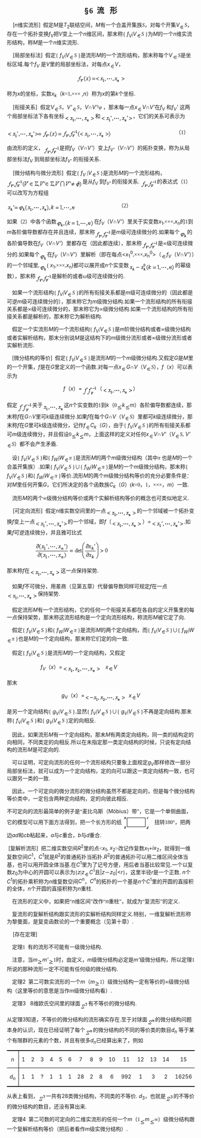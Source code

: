 <div class=Section1>
<p class=MsoNormal align=center style='text-align:center'><b><span lang=EN-US
style='font-size:15.0pt'>§</span></b><b><span lang=EN-US style='font-size:5.0pt;
font-family:宋体_GB2312'> </span></b><b><span lang=EN-US style='font-size:15.0pt;
font-family:宋体_GB2312'>6&nbsp; </span></b><b><span lang=ZH-CN style='font-size:
15.0pt;font-family:宋体_GB2312'>流</span></b><b><span lang=EN-US style='font-size:
15.0pt;font-family:宋体_GB2312'>&nbsp;&nbsp; </span></b><b><span lang=ZH-CN
style='font-size:15.0pt;font-family:宋体_GB2312'>形</span></b></p>
<p class=MsoNormal><span lang=EN-US>&nbsp;&nbsp;&nbsp; [<i>n</i></span><span
lang=ZH-CN style='font-family:宋体_GB2312'>维实流形</span><span lang=EN-US>]</span><span
lang=EN-US style='font-family:宋体_GB2312'>&nbsp; </span><span lang=ZH-CN
style='font-family:宋体_GB2312'>假定</span><i><span lang=EN-US>M</span></i><span
lang=ZH-CN style='font-family:宋体_GB2312'>是</span><i><span lang=EN-US>T</span></i><sub><span
lang=EN-US>2</span></sub><span lang=ZH-CN style='font-family:宋体_GB2312'>联结空间，</span><i><span
lang=EN-US>M</span></i><span lang=ZH-CN style='font-family:宋体_GB2312'>有一个合盖开集族</span><i><span
lang=EN-US style='font-family:Symbol'>S</span></i><span lang=ZH-CN
style='font-family:宋体_GB2312'>，对每个开集</span><i><span lang=EN-US>V</span></i><i><sub><span
lang=EN-US style='font-family:宋体_GB2312'><img width=13 height=13
src="res/17e9d95da129bdd93c34fb6cc6aaaa52_5986_files/image002.gif"
u1:shapes="_x0000_i1025" align=absmiddle></span></sub></i><i><span lang=EN-US
style='font-family:Symbol'>S</span></i><span lang=ZH-CN style='font-family:
宋体_GB2312'>，存在一个拓扑变换</span><i><span lang=EN-US>f<sub>V</sub></span></i><span
lang=ZH-CN style='font-family:宋体_GB2312'>把</span><i><span lang=EN-US>V</span></i><span
lang=ZH-CN style='font-family:宋体_GB2312'>变上一个</span><i><span lang=EN-US>n</span></i><span
lang=ZH-CN style='font-family:宋体_GB2312'>维区间，那末称</span><span lang=EN-US
style='font-family:宋体_GB2312'>{</span><i><span lang=EN-US> f<sub>V</sub></span></i><span
lang=EN-US style='font-family:宋体_GB2312'>|</span><i><span lang=EN-US>V</span></i><i><sub><span
lang=EN-US style='font-family:宋体_GB2312'><img width=13 height=13
src="res/17e9d95da129bdd93c34fb6cc6aaaa52_5986_files/image003.gif"
u1:shapes="_x0000_i1026" align=absmiddle></span></sub></i><i><span lang=EN-US
style='font-family:Symbol'>S</span></i><i><span lang=EN-US style='font-family:
宋体_GB2312'> </span></i><span lang=EN-US style='font-family:宋体_GB2312'>}</span><span
lang=ZH-CN style='font-family:宋体_GB2312'>为</span><i><span lang=EN-US>M</span></i><span
lang=ZH-CN style='font-family:宋体_GB2312'>的一个</span><i><span lang=EN-US>n</span></i><span
lang=ZH-CN style='font-family:宋体_GB2312'>维实流形结构，称</span><i><span lang=EN-US>M</span></i><span
lang=ZH-CN style='font-family:宋体_GB2312'>是一个</span><i><span lang=EN-US>n</span></i><span
lang=ZH-CN style='font-family:宋体_GB2312'>维实流形</span><span lang=EN-US>.</span></p>
<p class=MsoNormal><span lang=EN-US>&nbsp;&nbsp;&nbsp; [</span><span
lang=ZH-CN style='font-family:宋体_GB2312'>局部坐标法</span><span lang=EN-US>]</span><span
lang=EN-US style='font-family:宋体_GB2312'>&nbsp; </span><span lang=ZH-CN
style='font-family:宋体_GB2312'>假定</span><span lang=EN-US style='font-family:
宋体_GB2312'>{</span><i><span lang=EN-US> f<sub>V</sub></span></i><span
lang=EN-US style='font-family:宋体_GB2312'>|</span><i><span lang=EN-US>V</span></i><i><sub><span
lang=EN-US style='font-family:宋体_GB2312'><img width=13 height=13
src="res/17e9d95da129bdd93c34fb6cc6aaaa52_5986_files/image004.gif"
u1:shapes="_x0000_i1027" align=absmiddle></span></sub></i><i><span lang=EN-US
style='font-family:Symbol'>S</span></i><i><span lang=EN-US style='font-family:
宋体_GB2312'> </span></i><span lang=EN-US style='font-family:宋体_GB2312'>}</span><span
lang=ZH-CN style='font-family:宋体_GB2312'>是流形</span><i><span lang=EN-US>M</span></i><span
lang=ZH-CN style='font-family:宋体_GB2312'>的一个流形结构，那末称每个</span><i><span
lang=EN-US>V</span></i><i><sub><span lang=EN-US style='font-family:宋体_GB2312'><img
width=15 height=12
src="res/17e9d95da129bdd93c34fb6cc6aaaa52_5986_files/image005.gif"
u1:shapes="_x0000_i1028" align=absmiddle></span></sub></i><i><span lang=EN-US
style='font-family:Symbol'>S</span></i><span lang=ZH-CN style='font-family:
宋体_GB2312'>是坐标区域</span><span lang=EN-US>.</span><span lang=ZH-CN
style='font-family:宋体_GB2312'>每个</span><i><span lang=EN-US>f<sub>V</sub> </span></i><span
lang=ZH-CN style='font-family:宋体_GB2312'>是</span><i><span lang=EN-US>V</span></i><span
lang=ZH-CN style='font-family:宋体_GB2312'>里的局部坐标法，对每点</span><i><span lang=EN-US>x</span></i><i><sub><span
lang=EN-US style='font-family:宋体_GB2312'><img width=13 height=13
src="res/17e9d95da129bdd93c34fb6cc6aaaa52_5986_files/image006.gif"
u1:shapes="_x0000_i1029" align=absmiddle></span></sub><span lang=EN-US>V</span></i><span
lang=ZH-CN style='font-family:宋体_GB2312'>，</span></p>
<p class=MsoNormal align=center style='text-align:center'><i><sub><span
lang=EN-US><img width=131 height=24
src="res/17e9d95da129bdd93c34fb6cc6aaaa52_5986_files/image008.gif"
u1:shapes="_x0000_i1030"></span></sub></i></p>
<p class=MsoNormal><span lang=ZH-CN style='font-family:宋体_GB2312'>称为</span><i><span
lang=EN-US>x</span></i><span lang=ZH-CN style='font-family:宋体_GB2312'>的坐标，实数</span><i><span
lang=EN-US>x<sub>k</sub></span></i><span lang=ZH-CN style='font-family:宋体_GB2312'>（</span><i><span
lang=EN-US>k</span></i><span lang=EN-US style='font-family:宋体_GB2312'>=1,</span><span
lang=EN-US style='font-family:Symbol'>×××</span><span lang=EN-US
style='font-family:宋体_GB2312'> </span><span lang=EN-US>,<i>n</i></span><span
lang=ZH-CN style='font-family:宋体_GB2312'>）称为</span><i><span lang=EN-US>x</span></i><span
lang=ZH-CN style='font-family:宋体_GB2312'>的第</span><i><span lang=EN-US>k</span></i><span
lang=ZH-CN style='font-family:宋体_GB2312'>个坐标</span><span lang=EN-US>.</span></p>
<p class=MsoNormal><span lang=EN-US>&nbsp;&nbsp;&nbsp; [</span><span
lang=ZH-CN style='font-family:宋体_GB2312'>衔接关系</span><span lang=EN-US>] </span><span
lang=EN-US style='font-family:宋体_GB2312'>&nbsp;</span><span lang=ZH-CN
style='font-family:宋体_GB2312'>假定</span><i><span lang=EN-US>V</span></i><i><sub><span
lang=EN-US style='font-family:宋体_GB2312'><img width=13 height=13
src="res/17e9d95da129bdd93c34fb6cc6aaaa52_5986_files/image009.gif"
u1:shapes="_x0000_i1031" align=absmiddle></span></sub></i><i><span lang=EN-US
style='font-family:Symbol'>S</span></i><span lang=ZH-CN style='font-family:
宋体_GB2312'>，</span><i><span lang=EN-US>V'</span></i><i><sub><span lang=EN-US
style='font-family:宋体_GB2312'><img width=13 height=13
src="res/17e9d95da129bdd93c34fb6cc6aaaa52_5986_files/image010.gif"
u1:shapes="_x0000_i1032" align=absmiddle></span></sub></i><i><span lang=EN-US
style='font-family:Symbol'>S</span></i><span lang=ZH-CN style='font-family:
宋体_GB2312'>，</span><i><span lang=EN-US>V</span></i><span lang=ZH-CN
style='font-family:宋体_GB2312'>∩</span><i><span lang=EN-US>V'</span></i><span
lang=EN-US style='font-family:Symbol'>&sup1;</span><i><span lang=ZH-CN
style='font-family:宋体_GB2312'>φ</span></i><span lang=ZH-CN> </span><span
lang=ZH-CN style='font-family:宋体_GB2312'>，那末每一点</span><i><span lang=EN-US>x</span></i><i><sub><span
lang=EN-US style='font-family:宋体_GB2312'><img width=13 height=13
src="res/17e9d95da129bdd93c34fb6cc6aaaa52_5986_files/image011.gif"
u1:shapes="_x0000_i1033" align=absmiddle></span></sub><span lang=EN-US>V</span></i><span
lang=ZH-CN style='font-family:宋体_GB2312'>∩</span><i><span lang=EN-US>V'</span></i><span
lang=ZH-CN style='font-family:宋体_GB2312'>在</span><i><span lang=EN-US>f<sub>V</sub>
</span></i><span lang=ZH-CN style='font-family:宋体_GB2312'>和</span><i><span
lang=EN-US>f<sub>V</sub>' </span></i><span lang=ZH-CN style='font-family:宋体_GB2312'>这两个局部坐标法下各有坐标</span><i><sub><span
lang=EN-US><img width=83 height=24
src="res/17e9d95da129bdd93c34fb6cc6aaaa52_5986_files/image013.gif"
u1:shapes="_x0000_i1034" align=absmiddle></span></sub></i><span lang=ZH-CN
style='font-family:宋体_GB2312'>和</span><i><sub><span lang=EN-US><img width=87
height=24 src="res/17e9d95da129bdd93c34fb6cc6aaaa52_5986_files/image015.gif"
u1:shapes="_x0000_i1035" align=absmiddle></span></sub></i><span lang=ZH-CN
style='font-family:宋体_GB2312'>，它们的关系可表示为</span></p>
<pre><i><sub><span lang=EN-US><img width=281 height=25
src="res/17e9d95da129bdd93c34fb6cc6aaaa52_5986_files/image017.gif"
u1:shapes="_x0000_i1036" align=absmiddle></span></sub><span lang=EN-US>&nbsp;&nbsp;&nbsp;&nbsp;&nbsp;&nbsp;&nbsp;&nbsp;&nbsp;&nbsp;&nbsp;&nbsp;&nbsp;&nbsp;&nbsp;&nbsp;&nbsp;&nbsp;&nbsp; </span></i><span
lang=EN-US style='font-family:宋体_GB2312'>&nbsp;</span><span lang=ZH-CN
style='font-family:宋体_GB2312'>（</span><span lang=EN-US style='font-family:宋体_GB2312'>1</span><span
lang=ZH-CN style='font-family:宋体_GB2312'>）</span></pre>
<p class=MsoNormal><span lang=ZH-CN style='font-family:宋体_GB2312'>由流形的定义，</span><sub><span
lang=EN-US style='font-family:宋体_GB2312'><img width=43 height=25
src="res/17e9d95da129bdd93c34fb6cc6aaaa52_5986_files/image019.gif"
u1:shapes="_x0000_i1053" align=absmiddle></span></sub><span lang=ZH-CN
style='font-family:宋体_GB2312'>是把</span><i><span lang=EN-US>f<sub>V</sub></span></i><span
lang=ZH-CN style='font-family:宋体_GB2312'>（</span><i><span lang=EN-US>V</span></i><span
lang=ZH-CN style='font-family:宋体_GB2312'>∩</span><i><span lang=EN-US>V'</span></i><span
lang=ZH-CN style='font-family:宋体_GB2312'>）变上</span><i><span lang=EN-US>f<sub>V'</sub></span></i><span
lang=ZH-CN style='font-family:宋体_GB2312'>（</span><i><span lang=EN-US>V</span></i><span
lang=ZH-CN style='font-family:宋体_GB2312'>∩</span><i><span lang=EN-US>V'</span></i><span
lang=ZH-CN style='font-family:宋体_GB2312'>）的拓扑变换，称为从局部坐标法</span><i><span
lang=EN-US>f<sub>V</sub> </span></i><span lang=ZH-CN style='font-family:宋体_GB2312'>到局部坐标法</span><i><span
lang=EN-US>f<sub>V'</sub> </span></i><span lang=ZH-CN style='font-family:宋体_GB2312'>的衔接关系</span><span
lang=EN-US>.</span></p>
<p class=MsoNormal><span lang=EN-US>&nbsp;&nbsp;&nbsp; [</span><span
lang=ZH-CN style='font-family:宋体_GB2312'>微分结构与微分流形</span><span lang=EN-US>] </span><span
lang=EN-US style='font-family:宋体_GB2312'>&nbsp;</span><span lang=ZH-CN
style='font-family:宋体_GB2312'>假定</span><span lang=EN-US style='font-family:
宋体_GB2312'>{</span><i><span lang=EN-US> f<sub>V</sub> </span></i><span
lang=EN-US style='font-family:宋体_GB2312'>|</span><i><span lang=EN-US>V</span></i><i><sub><span
lang=EN-US style='font-family:宋体_GB2312'><img width=13 height=13
src="res/17e9d95da129bdd93c34fb6cc6aaaa52_5986_files/image020.gif"
u1:shapes="_x0000_i1054" align=absmiddle></span></sub></i><i><span lang=EN-US
style='font-family:Symbol'>S</span></i><i><span lang=EN-US style='font-family:
宋体_GB2312'> </span></i><span lang=EN-US style='font-family:宋体_GB2312'>}</span><span
lang=ZH-CN style='font-family:宋体_GB2312'>是流形</span><i><span lang=EN-US>M</span></i><span
lang=ZH-CN style='font-family:宋体_GB2312'>的一个流形结构，</span><sub><span lang=EN-US
style='font-family:宋体_GB2312'><img width=203 height=25
src="res/17e9d95da129bdd93c34fb6cc6aaaa52_5986_files/image022.gif"
u1:shapes="_x0000_i1055" align=absmiddle></span></sub><span lang=ZH-CN
style='font-family:宋体_GB2312'>是从</span><i><span lang=EN-US>f<sub>V</sub></span></i><i><span
lang=EN-US style='font-family:宋体_GB2312'> </span></i><span lang=ZH-CN
style='font-family:宋体_GB2312'>到</span><i><span lang=EN-US>f<sub>V' </sub></span></i><span
lang=ZH-CN style='font-family:宋体_GB2312'>的衔接关系</span><span lang=EN-US>.</span><span
lang=EN-US style='font-family:宋体_GB2312'> <sub><img width=43 height=25
src="res/17e9d95da129bdd93c34fb6cc6aaaa52_5986_files/image023.gif"
u1:shapes="_x0000_i1056" align=absmiddle></sub></span><span lang=ZH-CN
style='font-family:宋体_GB2312'>的表达式（</span><span lang=EN-US style='font-family:
宋体_GB2312'>1</span><span lang=ZH-CN style='font-family:宋体_GB2312'>）可以改写为方程组</span></p>
<p class=MsoNormal><i><sub><span lang=EN-US><img width=185 height=24
src="res/17e9d95da129bdd93c34fb6cc6aaaa52_5986_files/image025.gif"
u1:shapes="_x0000_i1057" align=absmiddle></span></sub><span lang=EN-US>&nbsp;&nbsp;&nbsp;&nbsp;&nbsp;&nbsp;&nbsp;&nbsp;&nbsp;&nbsp;&nbsp;&nbsp;&nbsp;&nbsp;&nbsp;&nbsp;&nbsp;&nbsp;&nbsp;&nbsp;&nbsp;&nbsp;&nbsp;&nbsp;&nbsp;&nbsp;&nbsp;&nbsp;
</span></i><span lang=ZH-CN style='font-family:宋体_GB2312'>（</span><span
lang=EN-US style='font-family:宋体_GB2312'>2</span><span lang=ZH-CN
style='font-family:宋体_GB2312'>）</span></p>
<p class=MsoNormal><span lang=ZH-CN style='font-family:宋体_GB2312'>如果（</span><span
lang=EN-US style='font-family:宋体_GB2312'>2</span><span lang=ZH-CN
style='font-family:宋体_GB2312'>）中各个函数</span><i><sub><span lang=EN-US><img
width=101 height=24
src="res/17e9d95da129bdd93c34fb6cc6aaaa52_5986_files/image027.gif"
u1:shapes="_x0000_i1058" align=absmiddle></span></sub></i><span lang=ZH-CN
style='font-family:宋体_GB2312'>在</span><i><span lang=EN-US>f<sub>V</sub></span></i><span
lang=ZH-CN style='font-family:宋体_GB2312'>（</span><i><span lang=EN-US>V</span></i><span
lang=ZH-CN style='font-family:宋体_GB2312'>∩</span><i><span lang=EN-US>V'</span></i><span
lang=ZH-CN style='font-family:宋体_GB2312'>）里关于实变数</span><i><span lang=EN-US>x</span></i><sub><span
lang=EN-US>1</span></sub><span lang=EN-US style='font-family:宋体_GB2312'>,</span><span
lang=EN-US style='font-family:Symbol'>×××</span><span lang=EN-US
style='font-family:宋体_GB2312'>,</span><i><span lang=EN-US>x</span></i><sub><span
lang=EN-US>n</span></sub><span lang=ZH-CN style='font-family:宋体_GB2312'>的</span><span
lang=EN-US style='font-family:宋体_GB2312'>1</span><span lang=ZH-CN
style='font-family:宋体_GB2312'>到</span><i><span lang=EN-US>m</span></i><span
lang=ZH-CN style='font-family:宋体_GB2312'>各阶偏导数都存在并且连续，那末称</span><sub><span
lang=EN-US style='font-family:宋体_GB2312'><img width=43 height=25
src="res/17e9d95da129bdd93c34fb6cc6aaaa52_5986_files/image028.gif"
u1:shapes="_x0000_i1059" align=absmiddle></span></sub><span lang=ZH-CN
style='font-family:宋体_GB2312'>是</span><i><span lang=EN-US>m</span></i><span
lang=ZH-CN style='font-family:宋体_GB2312'>级可连续微分的</span><span lang=EN-US>.</span><span
lang=ZH-CN style='font-family:宋体_GB2312'>如果每个</span><sub><span lang=EN-US
style='font-family:宋体_GB2312'><img width=20 height=24
src="res/17e9d95da129bdd93c34fb6cc6aaaa52_5986_files/image030.gif"
u1:shapes="_x0000_i1060" align=absmiddle></span></sub><span lang=ZH-CN
style='font-family:宋体_GB2312'>的各阶偏导数在</span><i><span lang=EN-US>f<sub>V</sub></span></i><span
lang=ZH-CN style='font-family:宋体_GB2312'>（</span><i><span lang=EN-US>V</span></i><span
lang=ZH-CN style='font-family:宋体_GB2312'>∩</span><i><span lang=EN-US>V'</span></i><span
lang=ZH-CN style='font-family:宋体_GB2312'>）里都存在（因此都连续），那末称</span><sub><span
lang=EN-US style='font-family:宋体_GB2312'><img width=43 height=25
src="res/17e9d95da129bdd93c34fb6cc6aaaa52_5986_files/image031.gif"
u1:shapes="_x0000_i1061" align=absmiddle></span></sub><span lang=ZH-CN
style='font-family:宋体_GB2312'>是∞级可连续微分的</span><span lang=EN-US>.</span><span
lang=ZH-CN style='font-family:宋体_GB2312'>如果每个</span><sub><span lang=EN-US
style='font-family:宋体_GB2312'><img width=20 height=24
src="res/17e9d95da129bdd93c34fb6cc6aaaa52_5986_files/image032.gif"
u1:shapes="_x0000_i1062" align=absmiddle></span></sub><span lang=ZH-CN
style='font-family:宋体_GB2312'>在</span><i><span lang=EN-US>f<sub>V</sub></span></i><span
lang=ZH-CN style='font-family:宋体_GB2312'>（</span><i><span lang=EN-US>V</span></i><span
lang=ZH-CN style='font-family:宋体_GB2312'>∩</span><i><span lang=EN-US>V'</span></i><span
lang=ZH-CN style='font-family:宋体_GB2312'>）里解析（即在每点</span><span lang=EN-US>&lt;<i>x</i><sub>1</sub><sup>0</sup></span><span
lang=EN-US style='font-family:宋体_GB2312'>,</span><span lang=EN-US
style='font-family:Symbol'>×××</span><span lang=EN-US style='font-family:宋体_GB2312'>,</span><i><span
lang=EN-US>x</span></i><sub><span lang=EN-US>n</span></sub><sup><span
lang=EN-US>0</span></sup><span lang=EN-US>&gt;</span><span lang=ZH-CN
style='font-family:宋体_GB2312'>（</span><i><sub><span lang=EN-US
style='font-family:宋体_GB2312'><img width=14 height=13
src="res/17e9d95da129bdd93c34fb6cc6aaaa52_5986_files/image033.gif"
u1:shapes="_x0000_i1063" align=absmiddle></span></sub><span lang=EN-US>f<sub>V</sub></span></i><span
lang=ZH-CN style='font-family:宋体_GB2312'>（</span><i><span lang=EN-US>V</span></i><span
lang=ZH-CN style='font-family:宋体_GB2312'>∩</span><i><span lang=EN-US>V'</span></i><span
lang=ZH-CN style='font-family:宋体_GB2312'>））的一个邻域里</span><span lang=EN-US
style='font-family:宋体_GB2312'>,<sub><img width=20 height=24
src="res/17e9d95da129bdd93c34fb6cc6aaaa52_5986_files/image034.gif"
u1:shapes="_x0000_i1064" align=absmiddle></sub>(</span><i><span lang=EN-US> x</span></i><sub><span
lang=EN-US>1</span></sub><span lang=EN-US style='font-family:宋体_GB2312'>,</span><span
lang=EN-US style='font-family:Symbol'>×××</span><span lang=EN-US
style='font-family:宋体_GB2312'>,</span><i><span lang=EN-US>x</span></i><sub><span
lang=EN-US>n</span></sub><span lang=EN-US>)</span><span lang=ZH-CN
style='font-family:宋体_GB2312'>都可以展开成</span><i><span lang=EN-US>n</span></i><span
lang=ZH-CN style='font-family:宋体_GB2312'>个实变数</span><i><sub><span lang=EN-US><img
width=124 height=25
src="res/17e9d95da129bdd93c34fb6cc6aaaa52_5986_files/image036.gif"
u1:shapes="_x0000_i1065" align=absmiddle></span></sub></i><span lang=ZH-CN
style='font-family:宋体_GB2312'>的幂级数），那末称</span><sub><span lang=EN-US
style='font-family:宋体_GB2312'><img width=43 height=25
src="res/17e9d95da129bdd93c34fb6cc6aaaa52_5986_files/image037.gif"
u1:shapes="_x0000_i1066" align=absmiddle></span></sub><span lang=ZH-CN
style='font-family:宋体_GB2312'>是解析的或者<i>ω</i>级可连续微分的</span><span lang=EN-US>.</span></p>
<p class=MsoNormal><span lang=EN-US style='font-family:宋体_GB2312'>&nbsp;&nbsp;&nbsp;
</span><span lang=ZH-CN style='font-family:宋体_GB2312'>如果一个流形结构</span><span
lang=EN-US style='font-family:宋体_GB2312'>{</span><i><span lang=EN-US> f<sub>V</sub></span></i><span
lang=EN-US style='font-family:宋体_GB2312'>|</span><i><span lang=EN-US>V</span></i><i><sub><span
lang=EN-US style='font-family:宋体_GB2312'><img width=13 height=13
src="res/17e9d95da129bdd93c34fb6cc6aaaa52_5986_files/image038.gif"
u1:shapes="_x0000_i1067" align=absmiddle></span></sub></i><i><span lang=EN-US
style='font-family:Symbol'>S</span></i><i><span lang=EN-US style='font-family:
宋体_GB2312'> </span></i><span lang=EN-US style='font-family:宋体_GB2312'>}</span><span
lang=ZH-CN style='font-family:宋体_GB2312'>的所有衔接关系都是</span><i><span lang=EN-US>m</span></i><span
lang=ZH-CN style='font-family:宋体_GB2312'>级可连续微分的（因此都是可逆</span><i><span
lang=EN-US>m</span></i><span lang=ZH-CN style='font-family:宋体_GB2312'>级可连续微分的），那末称它为</span><i><span
lang=EN-US>m</span></i><span lang=ZH-CN style='font-family:宋体_GB2312'>级微分结构</span><span
lang=EN-US>.</span><span lang=ZH-CN style='font-family:宋体_GB2312'>如果一个流形结构的所有衔接关系都是∞级可连续微分的，那末称它为∞级微分结构</span><span
lang=EN-US style='font-family:宋体_GB2312'>.</span><span lang=ZH-CN
style='font-family:宋体_GB2312'>如果一个流形结构的所有衔接关系都是解析的，那末称它为解析结构</span><span
lang=EN-US>.</span></p>
<p class=MsoNormal><span lang=EN-US style='font-family:宋体_GB2312'>&nbsp;&nbsp;&nbsp;
</span><span lang=ZH-CN style='font-family:宋体_GB2312'>假定一个实流形</span><i><span
lang=EN-US>M</span></i><span lang=ZH-CN style='font-family:宋体_GB2312'>的一个流形结构</span><span
lang=EN-US style='font-family:宋体_GB2312'>{</span><i><span lang=EN-US> f<sub>V</sub></span></i><span
lang=EN-US style='font-family:宋体_GB2312'>|</span><i><span lang=EN-US>V</span></i><i><sub><span
lang=EN-US style='font-family:宋体_GB2312'><img width=13 height=13
src="res/17e9d95da129bdd93c34fb6cc6aaaa52_5986_files/image039.gif"
u1:shapes="_x0000_i1068" align=absmiddle></span></sub></i><i><span lang=EN-US
style='font-family:Symbol'>S</span></i><i><span lang=EN-US style='font-family:
宋体_GB2312'> </span></i><span lang=EN-US style='font-family:宋体_GB2312'>}</span><span
lang=ZH-CN style='font-family:宋体_GB2312'>是</span><i><span lang=EN-US>m</span></i><span
lang=ZH-CN style='font-family:宋体_GB2312'>阶微分结构或者∞级微分结构或者实解析结构，那末分别说</span><i><span
lang=EN-US>M</span></i><span lang=ZH-CN style='font-family:宋体_GB2312'>是这结构下的</span><i><span
lang=EN-US>m</span></i><span lang=ZH-CN style='font-family:宋体_GB2312'>级微分流形或者∞级微分流形或者实解析流形</span><span
lang=EN-US>.</span></p>
<p class=MsoNormal><span lang=EN-US style='font-family:宋体_GB2312'>&nbsp;&nbsp;&nbsp;
</span><span lang=EN-US>[</span><span lang=ZH-CN style='font-family:宋体_GB2312'>微分结构的等价</span><span
lang=EN-US>]</span><span lang=EN-US style='font-family:宋体_GB2312'>&nbsp; </span><span
lang=ZH-CN style='font-family:宋体_GB2312'>假定</span><span lang=EN-US
style='font-family:宋体_GB2312'>{</span><i><span lang=EN-US> f<sub>V</sub></span></i><span
lang=EN-US style='font-family:宋体_GB2312'>|</span><i><span lang=EN-US>V</span></i><i><sub><span
lang=EN-US style='font-family:宋体_GB2312'><img width=13 height=13
src="res/17e9d95da129bdd93c34fb6cc6aaaa52_5986_files/image040.gif"
u1:shapes="_x0000_i1069" align=absmiddle></span></sub></i><i><span lang=EN-US
style='font-family:Symbol'>S</span></i><i><span lang=EN-US style='font-family:
宋体_GB2312'> </span></i><span lang=EN-US style='font-family:宋体_GB2312'>}</span><span
lang=ZH-CN style='font-family:宋体_GB2312'>是流形</span><i><span lang=EN-US>M</span></i><span
lang=ZH-CN style='font-family:宋体_GB2312'>的一个</span><i><span lang=EN-US>m</span></i><span
lang=ZH-CN style='font-family:宋体_GB2312'>级微分结构</span><span lang=EN-US>.</span><span
lang=ZH-CN style='font-family:宋体_GB2312'>又假定</span><i><span lang=EN-US>G</span></i><span
lang=ZH-CN style='font-family:宋体_GB2312'>是</span><i><span lang=EN-US>M</span></i><span
lang=ZH-CN style='font-family:宋体_GB2312'>里的一个开集，</span><i><span lang=EN-US>f</span></i><span
lang=ZH-CN style='font-family:宋体_GB2312'>是在</span><i><span lang=EN-US>G</span></i><span
lang=ZH-CN style='font-family:宋体_GB2312'>里定义的一个函数</span><span lang=EN-US>.</span><span
lang=ZH-CN style='font-family:宋体_GB2312'>对每一点</span><i><span lang=EN-US>x</span></i><i><sub><span
lang=EN-US style='font-family:宋体_GB2312'><img width=13 height=13
src="res/17e9d95da129bdd93c34fb6cc6aaaa52_5986_files/image041.gif"
u1:shapes="_x0000_i1070" align=absmiddle></span></sub><span lang=EN-US>G</span></i><span
lang=ZH-CN style='font-family:宋体_GB2312'>∩</span><i><span lang=EN-US>V</span></i><span
lang=ZH-CN style='font-family:宋体_GB2312'>（</span><i><span lang=EN-US>V</span></i><i><sub><span
lang=EN-US style='font-family:宋体_GB2312'><img width=13 height=13
src="res/17e9d95da129bdd93c34fb6cc6aaaa52_5986_files/image042.gif"
u1:shapes="_x0000_i1071" align=absmiddle></span></sub></i><i><span lang=EN-US
style='font-family:Symbol'>S</span></i><span lang=ZH-CN style='font-family:
宋体_GB2312'>），</span><i><span lang=EN-US>f</span></i><span lang=ZH-CN
style='font-family:宋体_GB2312'>（</span><i><span lang=EN-US>x</span></i><span
lang=ZH-CN style='font-family:宋体_GB2312'>）可以表示为</span></p>
<p class=MsoNormal align=center style='text-align:center'><i><span lang=EN-US>f</span></i><span
lang=ZH-CN style='font-family:宋体_GB2312'>（</span><i><span lang=EN-US>x</span></i><span
lang=ZH-CN style='font-family:宋体_GB2312'>）</span><span lang=EN-US>=</span><sub><span
lang=EN-US style='font-family:宋体_GB2312'><img width=40 height=27
src="res/17e9d95da129bdd93c34fb6cc6aaaa52_5986_files/image044.gif"
u1:shapes="_x0000_i1072" align=absmiddle></span></sub><span lang=ZH-CN
style='font-family:宋体_GB2312'>（</span><i><sub><span lang=EN-US><img width=83
height=24 src="res/17e9d95da129bdd93c34fb6cc6aaaa52_5986_files/image045.gif"
u1:shapes="_x0000_i1073" align=absmiddle></span></sub></i><span lang=ZH-CN
style='font-family:宋体_GB2312'>）</span></p>
<p class=MsoNormal><span lang=ZH-CN style='font-family:宋体_GB2312'>假定</span><sub><span
lang=EN-US style='font-family:宋体_GB2312'><img width=40 height=27
src="res/17e9d95da129bdd93c34fb6cc6aaaa52_5986_files/image047.gif"
u1:shapes="_x0000_i1074" align=absmiddle></span></sub><span lang=ZH-CN
style='font-family:宋体_GB2312'>关于</span><i><sub><span lang=EN-US><img width=57
height=24 src="res/17e9d95da129bdd93c34fb6cc6aaaa52_5986_files/image049.gif"
u1:shapes="_x0000_i1075" align=absmiddle></span></sub></i><span lang=ZH-CN
style='font-family:宋体_GB2312'>这</span><i><span lang=EN-US>n</span></i><span
lang=ZH-CN style='font-family:宋体_GB2312'>个实变数的</span><span lang=EN-US
style='font-family:宋体_GB2312'>1</span><span lang=ZH-CN style='font-family:宋体_GB2312'>到</span><i><span
lang=EN-US>k</span></i><span lang=ZH-CN style='font-family:宋体_GB2312'>（</span><span
lang=EN-US style='font-family:宋体_GB2312'>0<sub><img width=14 height=16
src="res/17e9d95da129bdd93c34fb6cc6aaaa52_5986_files/image051.gif"
u1:shapes="_x0000_i1076" align=absmiddle></sub></span><i><span lang=EN-US>k</span></i><sub><span
lang=EN-US style='font-family:宋体_GB2312'><img width=13 height=16
src="res/17e9d95da129bdd93c34fb6cc6aaaa52_5986_files/image052.gif"
u1:shapes="_x0000_i1077" align=absmiddle></span></sub><i><span lang=EN-US>m</span></i><span
lang=ZH-CN style='font-family:宋体_GB2312'>）各阶偏导数都连续，那末称</span><i><span
lang=EN-US>f</span></i><span lang=ZH-CN style='font-family:宋体_GB2312'>在</span><i><span
lang=EN-US>G</span></i><span lang=ZH-CN style='font-family:宋体_GB2312'>∩</span><i><span
lang=EN-US>V</span></i><span lang=ZH-CN style='font-family:宋体_GB2312'>里可</span><i><span
lang=EN-US>k</span></i><span lang=ZH-CN style='font-family:宋体_GB2312'>级连续微分</span><span
lang=EN-US>.</span><span lang=ZH-CN style='font-family:宋体_GB2312'>如果</span><i><span
lang=EN-US>f</span></i><span lang=ZH-CN style='font-family:宋体_GB2312'>在每个</span><i><span
lang=EN-US>G</span></i><span lang=ZH-CN style='font-family:宋体_GB2312'>∩</span><i><span
lang=EN-US>V</span></i><span lang=ZH-CN style='font-family:宋体_GB2312'>（</span><i><span
lang=EN-US>V</span></i><i><sub><span lang=EN-US style='font-family:宋体_GB2312'><img
width=13 height=13
src="res/17e9d95da129bdd93c34fb6cc6aaaa52_5986_files/image053.gif"
u1:shapes="_x0000_i1078" align=absmiddle></span></sub></i><i><span lang=EN-US
style='font-family:Symbol'>S</span></i><span lang=ZH-CN style='font-family:
宋体_GB2312'>）里都可</span><i><span lang=EN-US>k</span></i><span lang=ZH-CN
style='font-family:宋体_GB2312'>级连续微分，那末称</span><i><span lang=EN-US>f</span></i><span
lang=ZH-CN style='font-family:宋体_GB2312'>在</span><i><span lang=EN-US>G</span></i><span
lang=ZH-CN style='font-family:宋体_GB2312'>里可</span><i><span lang=EN-US>k</span></i><span
lang=ZH-CN style='font-family:宋体_GB2312'>级连续微分，记作</span><i><span lang=EN-US>f</span></i><i><sub><span
lang=EN-US style='font-family:宋体_GB2312'><img width=13 height=13
src="res/17e9d95da129bdd93c34fb6cc6aaaa52_5986_files/image054.gif"
u1:shapes="_x0000_i1079" align=absmiddle></span></sub><span lang=EN-US>C<sub>k</sub></span></i><span
lang=ZH-CN style='font-family:宋体_GB2312'>（</span><i><span lang=EN-US>G</span></i><span
lang=ZH-CN style='font-family:宋体_GB2312'>），由于</span><span lang=EN-US
style='font-family:宋体_GB2312'>{</span><i><span lang=EN-US> f<sub>V</sub></span></i><span
lang=EN-US style='font-family:宋体_GB2312'>|</span><i><span lang=EN-US>V</span></i><i><sub><span
lang=EN-US style='font-family:宋体_GB2312'><img width=13 height=13
src="res/17e9d95da129bdd93c34fb6cc6aaaa52_5986_files/image055.gif"
u1:shapes="_x0000_i1080" align=absmiddle></span></sub></i><i><span lang=EN-US
style='font-family:Symbol'>S</span></i><i><span lang=EN-US style='font-family:
宋体_GB2312'> </span></i><span lang=EN-US style='font-family:宋体_GB2312'>}</span><span
lang=ZH-CN style='font-family:宋体_GB2312'>的所有衔接关系都可</span><i><span lang=EN-US>m</span></i><span
lang=ZH-CN style='font-family:宋体_GB2312'>级连续微分，并且假设</span><span lang=EN-US
style='font-family:宋体_GB2312'>0<sub><img width=13 height=16
src="res/17e9d95da129bdd93c34fb6cc6aaaa52_5986_files/image056.gif"
u1:shapes="_x0000_i1081" align=absmiddle></sub></span><i><span lang=EN-US>k</span></i><sub><span
lang=EN-US style='font-family:宋体_GB2312'><img width=13 height=17
src="res/17e9d95da129bdd93c34fb6cc6aaaa52_5986_files/image057.gif"
u1:shapes="_x0000_i1082" align=absmiddle></span></sub><i><span lang=EN-US>m</span></i><span
lang=ZH-CN style='font-family:宋体_GB2312'>，上面这样的定义对任何</span><i><span lang=EN-US>x</span></i><i><sub><span
lang=EN-US style='font-family:宋体_GB2312'><img width=13 height=13
src="res/17e9d95da129bdd93c34fb6cc6aaaa52_5986_files/image058.gif"
u1:shapes="_x0000_i1083" align=absmiddle></span></sub><span lang=EN-US>V</span></i><span
lang=ZH-CN style='font-family:宋体_GB2312'>∩</span><i><span lang=EN-US>V'</span></i><span
lang=ZH-CN style='font-family:宋体_GB2312'>（</span><i><span lang=EN-US>V</span></i><i><sub><span
lang=EN-US style='font-family:宋体_GB2312'><img width=13 height=13
src="res/17e9d95da129bdd93c34fb6cc6aaaa52_5986_files/image059.gif"
u1:shapes="_x0000_i1084" align=absmiddle></span></sub></i><i><span lang=EN-US
style='font-family:Symbol'>S</span></i><i><span lang=EN-US style='font-family:
宋体_GB2312'>,</span><span lang=EN-US> V'</span></i><i><sub><span lang=EN-US
style='font-family:宋体_GB2312'><img width=13 height=13
src="res/17e9d95da129bdd93c34fb6cc6aaaa52_5986_files/image060.gif"
u1:shapes="_x0000_i1085" align=absmiddle></span></sub></i><i><span lang=EN-US
style='font-family:Symbol'>S</span></i><span lang=ZH-CN style='font-family:
宋体_GB2312'>）都不会产生矛盾</span><span lang=EN-US>.</span></p>
<p class=MsoNormal><span lang=EN-US style='font-family:宋体_GB2312'>&nbsp;&nbsp;&nbsp;
</span><span lang=ZH-CN style='font-family:宋体_GB2312'>设</span><span lang=EN-US
style='font-family:宋体_GB2312'>{</span><i><span lang=EN-US> f<sub>V</sub></span></i><span
lang=EN-US style='font-family:宋体_GB2312'>|</span><i><span lang=EN-US>V</span></i><i><sub><span
lang=EN-US style='font-family:宋体_GB2312'><img width=14 height=13
src="res/17e9d95da129bdd93c34fb6cc6aaaa52_5986_files/image061.gif"
u1:shapes="_x0000_i1086" align=absmiddle></span></sub></i><i><span lang=EN-US
style='font-family:Symbol'>S</span></i><i><span lang=EN-US style='font-family:
宋体_GB2312'> </span></i><span lang=EN-US style='font-family:宋体_GB2312'>}</span><span
lang=ZH-CN style='font-family:宋体_GB2312'>和</span><span lang=EN-US
style='font-family:宋体_GB2312'>{</span><i><span lang=EN-US> f<sub>W</sub></span></i><span
lang=EN-US style='font-family:宋体_GB2312'>|</span><i><span lang=EN-US>W</span></i><i><sub><span
lang=EN-US style='font-family:宋体_GB2312'><img width=13 height=13
src="res/17e9d95da129bdd93c34fb6cc6aaaa52_5986_files/image062.gif"
u1:shapes="_x0000_i1087" align=absmiddle></span></sub></i><i><span lang=ZH-CN
style='font-family:宋体_GB2312'>π </span></i><span lang=EN-US style='font-family:
宋体_GB2312'>}</span><span lang=ZH-CN style='font-family:宋体_GB2312'>是流形</span><i><span
lang=EN-US>M</span></i><span lang=ZH-CN style='font-family:宋体_GB2312'>的两个</span><i><span
lang=EN-US>m</span></i><span lang=ZH-CN style='font-family:宋体_GB2312'>级微分结构（其中<i>π</i>
也是</span><i><span lang=EN-US>M</span></i><span lang=ZH-CN style='font-family:
宋体_GB2312'>的一个合盖开集族）</span><span lang=EN-US>.</span><span lang=ZH-CN
style='font-family:宋体_GB2312'>如果</span><span lang=EN-US style='font-family:
宋体_GB2312'>{</span><i><span lang=EN-US> f<sub>V</sub></span></i><span
lang=EN-US style='font-family:宋体_GB2312'>|</span><i><span lang=EN-US>V</span></i><i><sub><span
lang=EN-US style='font-family:宋体_GB2312'><img width=13 height=13
src="res/17e9d95da129bdd93c34fb6cc6aaaa52_5986_files/image063.gif"
u1:shapes="_x0000_i1088" align=absmiddle></span></sub></i><i><span lang=EN-US
style='font-family:Symbol'>S</span></i><i><span lang=EN-US style='font-family:
宋体_GB2312'> </span></i><span lang=EN-US style='font-family:宋体_GB2312'>}</span><span
lang=ZH-CN style='font-family:宋体_GB2312'>∪</span><span lang=EN-US
style='font-family:宋体_GB2312'>{</span><i><span lang=EN-US> f<sub>W</sub></span></i><span
lang=EN-US style='font-family:宋体_GB2312'>|</span><i><span lang=EN-US>W</span></i><i><sub><span
lang=EN-US style='font-family:宋体_GB2312'><img width=14 height=13
src="res/17e9d95da129bdd93c34fb6cc6aaaa52_5986_files/image064.gif"
u1:shapes="_x0000_i1089" align=absmiddle></span></sub></i><i><span lang=ZH-CN
style='font-family:宋体_GB2312'>π </span></i><span lang=EN-US style='font-family:
宋体_GB2312'>}</span><span lang=ZH-CN style='font-family:宋体_GB2312'>是</span><i><span
lang=EN-US>M</span></i><span lang=ZH-CN style='font-family:宋体_GB2312'>的一个</span><i><span
lang=EN-US>m</span></i><span lang=ZH-CN style='font-family:宋体_GB2312'>级微分结构，那末称</span><span
lang=EN-US style='font-family:宋体_GB2312'>{</span><i><span lang=EN-US> f<sub>V</sub></span></i><span
lang=EN-US style='font-family:宋体_GB2312'>|</span><i><span lang=EN-US>V</span></i><i><sub><span
lang=EN-US style='font-family:宋体_GB2312'><img width=13 height=14
src="res/17e9d95da129bdd93c34fb6cc6aaaa52_5986_files/image065.gif"
u1:shapes="_x0000_i1090" align=absmiddle></span></sub></i><i><span lang=EN-US
style='font-family:Symbol'>S</span></i><i><span lang=EN-US style='font-family:
宋体_GB2312'> </span></i><span lang=EN-US style='font-family:宋体_GB2312'>}</span><span
lang=ZH-CN style='font-family:宋体_GB2312'>和</span><span lang=EN-US
style='font-family:宋体_GB2312'>{</span><i><span lang=EN-US> f<sub>W</sub></span></i><span
lang=EN-US style='font-family:宋体_GB2312'>|</span><i><span lang=EN-US>W</span></i><i><sub><span
lang=EN-US style='font-family:宋体_GB2312'><img width=14 height=12
src="res/17e9d95da129bdd93c34fb6cc6aaaa52_5986_files/image066.gif"
u1:shapes="_x0000_i1091" align=absmiddle></span></sub></i><i><span lang=ZH-CN
style='font-family:宋体_GB2312'>π </span></i><span lang=EN-US style='font-family:
宋体_GB2312'>}</span><span lang=ZH-CN style='font-family:宋体_GB2312'>等价</span><span
lang=EN-US>.</span><span lang=ZH-CN style='font-family:宋体_GB2312'>流形</span><i><span
lang=EN-US>M</span></i><span lang=ZH-CN style='font-family:宋体_GB2312'>的两个</span><i><span
lang=EN-US>m</span></i><span lang=ZH-CN style='font-family:宋体_GB2312'>级</span><span
lang=ZH-CN style='font-family:宋体_GB2312'>微分结构等价的充分必要条件是：对</span><i><span
lang=EN-US>M</span></i><span lang=ZH-CN style='font-family:宋体_GB2312'>里任何开集</span><i><span
lang=EN-US>G</span></i><span lang=ZH-CN style='font-family:宋体_GB2312'>，它们所决定的各个函数族</span><i><span
lang=EN-US>C<sub>k</sub></span></i><span lang=ZH-CN style='font-family:宋体_GB2312'>（</span><i><span
lang=EN-US>G</span></i><span lang=ZH-CN style='font-family:宋体_GB2312'>）</span><span
lang=EN-US style='font-family:宋体_GB2312'>(</span><i><span lang=EN-US>k</span></i><span
lang=EN-US style='font-family:宋体_GB2312'>=0</span><span lang=ZH-CN
style='font-family:宋体_GB2312'>，</span><span lang=EN-US style='font-family:宋体_GB2312'>1</span><span
lang=ZH-CN style='font-family:宋体_GB2312'>，</span><span lang=EN-US
style='font-family:Symbol'>×××</span><span lang=ZH-CN style='font-family:宋体_GB2312'>，</span><i><span
lang=EN-US>m</span></i><span lang=ZH-CN style='font-family:宋体_GB2312'>）一致</span><span
lang=EN-US>.</span></p>
<p class=MsoNormal><span lang=EN-US style='font-family:宋体_GB2312'>&nbsp;&nbsp;&nbsp;
</span><span lang=ZH-CN style='font-family:宋体_GB2312'>流形</span><i><span
lang=EN-US>M</span></i><span lang=ZH-CN style='font-family:宋体_GB2312'>的两个∞级微分结构等价或两个实解析结构等价的概念也可类似地定义</span><span
lang=EN-US>.</span></p>
<p class=MsoNormal><span lang=EN-US>&nbsp;&nbsp;&nbsp; [</span><span
lang=ZH-CN style='font-family:宋体_GB2312'>可定向流形</span><span lang=EN-US>] </span><span
lang=EN-US style='font-family:宋体_GB2312'>&nbsp;</span><span lang=ZH-CN
style='font-family:宋体_GB2312'>假定</span><i><span lang=EN-US>n</span></i><span
lang=ZH-CN style='font-family:宋体_GB2312'>维实数空间里的一点</span><i><sub><span
lang=EN-US><img width=83 height=24
src="res/17e9d95da129bdd93c34fb6cc6aaaa52_5986_files/image067.gif"
u1:shapes="_x0000_i1092" align=absmiddle></span></sub></i><span lang=ZH-CN
style='font-family:宋体_GB2312'>的一个邻域被一个拓扑变换</span><i><span lang=EN-US>f</span></i><span
lang=ZH-CN style='font-family:宋体_GB2312'>变上一点</span><i><sub><span lang=EN-US><img
width=88 height=24
src="res/17e9d95da129bdd93c34fb6cc6aaaa52_5986_files/image069.gif"
u1:shapes="_x0000_i1093" align=absmiddle></span></sub></i><span lang=ZH-CN
style='font-family:宋体_GB2312'>的一个邻域，即</span><i><span lang=EN-US>f</span></i><span
lang=ZH-CN style='font-family:宋体_GB2312'>（</span><i><sub><span lang=EN-US><img
width=83 height=24
src="res/17e9d95da129bdd93c34fb6cc6aaaa52_5986_files/image070.gif"
u1:shapes="_x0000_i1094" align=absmiddle></span></sub></i><span lang=ZH-CN
style='font-family:宋体_GB2312'>）</span><span lang=EN-US>=<i><sub><img width=88
height=24 src="res/17e9d95da129bdd93c34fb6cc6aaaa52_5986_files/image072.gif"
u1:shapes="_x0000_i1095" align=absmiddle></sub></i>.</span><span lang=ZH-CN
style='font-family:宋体_GB2312'>如果</span><i><span lang=EN-US>f</span></i><span
lang=ZH-CN style='font-family:宋体_GB2312'>可逆连续微分，并且雅可比式</span></p>
<p class=MsoNormal><span lang=EN-US style='font-family:宋体_GB2312'>&nbsp;&nbsp;&nbsp;&nbsp;&nbsp;&nbsp;&nbsp;&nbsp;&nbsp;&nbsp;&nbsp;&nbsp;&nbsp;&nbsp;&nbsp;&nbsp;&nbsp;&nbsp;&nbsp;&nbsp;
<sub><img width=200 height=51
src="res/17e9d95da129bdd93c34fb6cc6aaaa52_5986_files/image074.gif"
u1:shapes="_x0000_i1096"></sub></span></p>
<p class=MsoNormal><span lang=ZH-CN style='font-family:宋体_GB2312'>那末称</span><i><span
lang=EN-US>f</span></i><span lang=ZH-CN style='font-family:宋体_GB2312'>在</span><i><sub><span
lang=EN-US><img width=83 height=24
src="res/17e9d95da129bdd93c34fb6cc6aaaa52_5986_files/image075.gif"
u1:shapes="_x0000_i1097" align=absmiddle></span></sub></i><span lang=ZH-CN
style='font-family:宋体_GB2312'>这一点保持架势</span><span lang=EN-US>.</span></p>
<p class=MsoNormal><span lang=EN-US style='font-family:宋体_GB2312'>&nbsp;&nbsp;&nbsp;
</span><span lang=ZH-CN style='font-family:宋体_GB2312'>如果</span><i><span
lang=EN-US>f</span></i><span lang=ZH-CN style='font-family:宋体_GB2312'>不可微分，用差商（见第五章）代替偏导数同样可规定</span><i><span
lang=EN-US>f</span></i><span lang=ZH-CN style='font-family:宋体_GB2312'>在一点</span><i><sub><span
lang=EN-US><img width=83 height=24
src="res/17e9d95da129bdd93c34fb6cc6aaaa52_5986_files/image076.gif"
u1:shapes="_x0000_i1098" align=absmiddle></span></sub></i><span lang=ZH-CN
style='font-family:宋体_GB2312'>保持架势</span><span lang=EN-US>.</span></p>
<p class=MsoNormal><span lang=EN-US style='font-family:宋体_GB2312'>&nbsp;&nbsp;&nbsp;
</span><span lang=ZH-CN style='font-family:宋体_GB2312'>假定流形</span><i><span
lang=EN-US>M</span></i><span lang=ZH-CN style='font-family:宋体_GB2312'>有一个流形结构，它的任何一个衔接关系都在各自的定义开集里的每一点保持架势，那末称这流形结构是一个定向流形结构，称流形</span><i><span
lang=EN-US>M</span></i><span lang=ZH-CN style='font-family:宋体_GB2312'>被它定了向</span><span
lang=EN-US>.</span></p>
<p class=MsoNormal><span lang=EN-US style='font-family:宋体_GB2312'>&nbsp;&nbsp;&nbsp;
</span><span lang=ZH-CN style='font-family:宋体_GB2312'>假定</span><span
lang=EN-US style='font-family:宋体_GB2312'>{</span><i><span lang=EN-US> f<sub>V</sub></span></i><span
lang=EN-US style='font-family:宋体_GB2312'>|</span><i><span lang=EN-US>V</span></i><i><sub><span
lang=EN-US style='font-family:宋体_GB2312'><img width=13 height=13
src="res/17e9d95da129bdd93c34fb6cc6aaaa52_5986_files/image077.gif"
u1:shapes="_x0000_i1099" align=absmiddle></span></sub></i><i><span lang=EN-US
style='font-family:Symbol'>S</span></i><i><span lang=EN-US style='font-family:
宋体_GB2312'> </span></i><span lang=EN-US style='font-family:宋体_GB2312'>}</span><span
lang=ZH-CN style='font-family:宋体_GB2312'>和</span><span lang=EN-US
style='font-family:宋体_GB2312'>{</span><i><span lang=EN-US> f<sub>W</sub></span></i><span
lang=EN-US style='font-family:宋体_GB2312'>|</span><i><span lang=EN-US>W</span></i><i><sub><span
lang=EN-US style='font-family:宋体_GB2312'><img width=13 height=13
src="res/17e9d95da129bdd93c34fb6cc6aaaa52_5986_files/image078.gif"
u1:shapes="_x0000_i1100" align=absmiddle></span></sub></i><i><span lang=ZH-CN
style='font-family:宋体_GB2312'>π </span></i><span lang=EN-US style='font-family:
宋体_GB2312'>}</span><span lang=ZH-CN style='font-family:宋体_GB2312'>是流形</span><i><span
lang=EN-US>M</span></i><span lang=ZH-CN style='font-family:宋体_GB2312'>的两个定向结构，而</span><span
lang=EN-US style='font-family:宋体_GB2312'>{</span><i><span lang=EN-US> f<sub>V</sub></span></i><span
lang=EN-US style='font-family:宋体_GB2312'>|</span><i><span lang=EN-US>V</span></i><i><sub><span
lang=EN-US style='font-family:宋体_GB2312'><img width=13 height=13
src="res/17e9d95da129bdd93c34fb6cc6aaaa52_5986_files/image079.gif"
u1:shapes="_x0000_i1101" align=absmiddle></span></sub></i><i><span lang=EN-US
style='font-family:Symbol'>S</span></i><i><span lang=EN-US style='font-family:
宋体_GB2312'> </span></i><span lang=EN-US style='font-family:宋体_GB2312'>}</span><span
lang=ZH-CN style='font-family:宋体_GB2312'>∪</span><span lang=EN-US
style='font-family:宋体_GB2312'>{</span><i><span lang=EN-US> f<sub>W</sub></span></i><span
lang=EN-US style='font-family:宋体_GB2312'>|</span><i><span lang=EN-US>W</span></i><i><sub><span
lang=EN-US style='font-family:宋体_GB2312'><img width=13 height=13
src="res/17e9d95da129bdd93c34fb6cc6aaaa52_5986_files/image080.gif"
u1:shapes="_x0000_i1102" align=absmiddle></span></sub></i><i><span lang=ZH-CN
style='font-family:宋体_GB2312'>π </span></i><span lang=EN-US style='font-family:
宋体_GB2312'>}</span><span lang=ZH-CN style='font-family:宋体_GB2312'>也是</span><i><span
lang=EN-US>M</span></i><span lang=ZH-CN style='font-family:宋体_GB2312'>的一个定向结构，那末称它们定的向一致</span><span
lang=EN-US>.</span></p>
<p class=MsoNormal><span lang=EN-US style='font-family:宋体_GB2312'>&nbsp;&nbsp;&nbsp;
</span><span lang=ZH-CN style='font-family:宋体_GB2312'>假定</span><span
lang=EN-US style='font-family:宋体_GB2312'>{</span><i><span lang=EN-US> f<sub>V</sub></span></i><span
lang=EN-US style='font-family:宋体_GB2312'>|</span><i><span lang=EN-US>V</span></i><i><sub><span
lang=EN-US style='font-family:宋体_GB2312'><img width=13 height=13
src="res/17e9d95da129bdd93c34fb6cc6aaaa52_5986_files/image081.gif"
u1:shapes="_x0000_i1103" align=absmiddle></span></sub></i><i><span lang=EN-US
style='font-family:Symbol'>S</span></i><i><span lang=EN-US style='font-family:
宋体_GB2312'> </span></i><span lang=EN-US style='font-family:宋体_GB2312'>}</span><span
lang=ZH-CN style='font-family:宋体_GB2312'>是流形</span><i><span lang=EN-US>M</span></i><span
lang=ZH-CN style='font-family:宋体_GB2312'>的一个定向结构，又假定</span></p>
<p class=MsoNormal><i><span lang=EN-US>&nbsp;&nbsp;&nbsp;&nbsp;&nbsp;&nbsp;&nbsp;&nbsp;&nbsp;&nbsp;&nbsp;&nbsp;&nbsp;&nbsp;&nbsp;&nbsp;&nbsp;&nbsp;&nbsp;&nbsp;&nbsp;&nbsp;
f<sub>V</sub></span></i><span lang=ZH-CN style='font-family:宋体_GB2312'>（</span><i><span
lang=EN-US>x</span></i><span lang=ZH-CN style='font-family:宋体_GB2312'>）</span><span
lang=EN-US>=<i><sub><img width=104 height=24
src="res/17e9d95da129bdd93c34fb6cc6aaaa52_5986_files/image083.gif"
u1:shapes="_x0000_i1104" align=absmiddle></sub>&nbsp;&nbsp; x</i></span><i><sub><span
lang=EN-US style='font-family:宋体_GB2312'><img width=14 height=13
src="res/17e9d95da129bdd93c34fb6cc6aaaa52_5986_files/image084.gif"
u1:shapes="_x0000_i1105" align=absmiddle></span></sub><span lang=EN-US>V</span></i></p>
<p class=MsoNormal><span lang=ZH-CN style='font-family:宋体_GB2312'>那末</span></p>
<p class=MsoNormal align=center style='text-align:center'><i><span lang=EN-US>g<sub>V</sub></span></i><span
lang=ZH-CN style='font-family:宋体_GB2312'>（</span><i><span lang=EN-US>x</span></i><span
lang=ZH-CN style='font-family:宋体_GB2312'>）</span><span lang=EN-US>=<i><sub><img
width=111 height=24
src="res/17e9d95da129bdd93c34fb6cc6aaaa52_5986_files/image086.gif"
u1:shapes="_x0000_i1106" align=absmiddle></sub>&nbsp; x</i></span><i><sub><span
lang=EN-US style='font-family:宋体_GB2312'><img width=13 height=13
src="res/17e9d95da129bdd93c34fb6cc6aaaa52_5986_files/image087.gif"
u1:shapes="_x0000_i1107" align=absmiddle></span></sub><span lang=EN-US>V</span></i></p>
<p class=MsoNormal><span lang=ZH-CN style='font-family:宋体_GB2312'>是另一个定向结构</span><span
lang=EN-US style='font-family:宋体_GB2312'>{</span><i><span lang=EN-US> g<sub>V</sub></span></i><span
lang=EN-US style='font-family:宋体_GB2312'>|</span><i><span lang=EN-US>V</span></i><i><sub><span
lang=EN-US style='font-family:宋体_GB2312'><img width=14 height=13
src="res/17e9d95da129bdd93c34fb6cc6aaaa52_5986_files/image088.gif"
u1:shapes="_x0000_i1108" align=absmiddle></span></sub></i><i><span lang=EN-US
style='font-family:Symbol'>S</span></i><i><span lang=EN-US style='font-family:
宋体_GB2312'> </span></i><span lang=EN-US style='font-family:宋体_GB2312'>}</span><span
lang=EN-US>.</span><span lang=ZH-CN style='font-family:宋体_GB2312'>显然</span><span
lang=EN-US style='font-family:宋体_GB2312'>{</span><i><span lang=EN-US> f<sub>V</sub></span></i><span
lang=EN-US style='font-family:宋体_GB2312'>|</span><i><span lang=EN-US>V</span></i><i><sub><span
lang=EN-US style='font-family:宋体_GB2312'><img width=13 height=13
src="res/17e9d95da129bdd93c34fb6cc6aaaa52_5986_files/image089.gif"
u1:shapes="_x0000_i1109" align=absmiddle></span></sub></i><i><span lang=EN-US
style='font-family:Symbol'>S</span></i><i><span lang=EN-US style='font-family:
宋体_GB2312'> </span></i><span lang=EN-US style='font-family:宋体_GB2312'>}</span><span
lang=ZH-CN style='font-family:宋体_GB2312'>∪</span><span lang=EN-US
style='font-family:宋体_GB2312'>{</span><i><span lang=EN-US> g<sub>V</sub></span></i><span
lang=EN-US style='font-family:宋体_GB2312'>|</span><i><span lang=EN-US>V</span></i><i><sub><span
lang=EN-US style='font-family:宋体_GB2312'><img width=13 height=14
src="res/17e9d95da129bdd93c34fb6cc6aaaa52_5986_files/image090.gif"
u1:shapes="_x0000_i1110" align=absmiddle></span></sub></i><i><span lang=EN-US
style='font-family:Symbol'>S</span></i><i><span lang=EN-US style='font-family:
宋体_GB2312'> </span></i><span lang=EN-US style='font-family:宋体_GB2312'>}</span><span
lang=ZH-CN style='font-family:宋体_GB2312'>不再是定向结构</span><span lang=EN-US>.</span><span
lang=ZH-CN style='font-family:宋体_GB2312'>那末称</span><span lang=EN-US
style='font-family:宋体_GB2312'>{</span><i><span lang=EN-US> f<sub>V</sub></span></i><span
lang=EN-US style='font-family:宋体_GB2312'>|</span><i><span lang=EN-US>V</span></i><i><sub><span
lang=EN-US style='font-family:宋体_GB2312'><img width=13 height=13
src="res/17e9d95da129bdd93c34fb6cc6aaaa52_5986_files/image091.gif"
u1:shapes="_x0000_i1111" align=absmiddle></span></sub></i><i><span lang=EN-US
style='font-family:Symbol'>S</span></i><i><span lang=EN-US style='font-family:
宋体_GB2312'> </span></i><span lang=EN-US style='font-family:宋体_GB2312'>}</span><span
lang=ZH-CN style='font-family:宋体_GB2312'>和</span><span lang=EN-US
style='font-family:宋体_GB2312'>{</span><i><span lang=EN-US> g<sub>V</sub></span></i><span
lang=EN-US style='font-family:宋体_GB2312'>|</span><i><span lang=EN-US>V</span></i><i><sub><span
lang=EN-US style='font-family:宋体_GB2312'><img width=13 height=13
src="res/17e9d95da129bdd93c34fb6cc6aaaa52_5986_files/image092.gif"
u1:shapes="_x0000_i1112" align=absmiddle></span></sub></i><i><span lang=EN-US
style='font-family:Symbol'>S</span></i><i><span lang=EN-US style='font-family:
宋体_GB2312'> </span></i><span lang=EN-US style='font-family:宋体_GB2312'>}</span><span
lang=ZH-CN style='font-family:宋体_GB2312'>定的向相反</span><span lang=EN-US>.</span></p>
<p class=MsoNormal><span lang=EN-US style='font-family:宋体_GB2312'>&nbsp;&nbsp;&nbsp;
</span><span lang=ZH-CN style='font-family:宋体_GB2312'>因此，如果流形</span><i><span
lang=EN-US>M</span></i><span lang=ZH-CN style='font-family:宋体_GB2312'>有一个定向结构，那末</span><i><span
lang=EN-US>M</span></i><span lang=ZH-CN style='font-family:宋体_GB2312'>有两类定向结构，同一类的结构定的向相同，不同类定的向相反</span><span
lang=EN-US>.</span><span lang=ZH-CN style='font-family:宋体_GB2312'>所以在未指定那一类定向结构的时候，只说有定向结构的流形</span><i><span
lang=EN-US>M</span></i><span lang=ZH-CN style='font-family:宋体_GB2312'>是可定向的</span><span
lang=EN-US>.</span></p>
<p class=MsoNormal><span lang=EN-US style='font-family:宋体_GB2312'>&nbsp;&nbsp;&nbsp;
</span><span lang=ZH-CN style='font-family:宋体_GB2312'>可以证明，可定向流形的任何一个流形结构只要象上面规定</span><i><span
lang=EN-US>g<sub>V</sub></span></i><span lang=ZH-CN style='font-family:宋体_GB2312'>那样修改一部分局部坐标法，就可以成为一个定向结构，定的向可以跟这一类定向结构一致，也可以跟另一类的一致</span><span
lang=EN-US>.</span><span lang=EN-US style='font-family:宋体_GB2312'> </span></p>
<p class=MsoNormal><span lang=EN-US style='font-family:宋体_GB2312'>&nbsp;&nbsp;&nbsp;
</span><span lang=ZH-CN style='font-family:宋体_GB2312'>因此，一个可定向的微分流形的微分结构虽然不都是定向的，但是每个微分结构等价类中，一定包含两种定向结构，定的向彼此相反</span><span
lang=EN-US>.</span></p>
<p class=MsoNormal><span lang=ZH-CN style='font-family:宋体_GB2312'>不可定向的流形最简单的例子是“麦比乌斯（</span><span
lang=EN-US>M&ouml;bius</span><span lang=ZH-CN style='font-family:宋体_GB2312'>）带”，它是一个单侧曲面，它的模型可以用下面方法得到，把一个长方形的纸</span><span
lang=EN-US style='font-family:宋体_GB2312'><img width=74 height=44
src="res/17e9d95da129bdd93c34fb6cc6aaaa52_5986_files/1.gif" align=absmiddle>&nbsp;&nbsp;&nbsp; </span><span
lang=ZH-CN style='font-family:宋体_GB2312'>扭转</span><span lang=EN-US
style='font-family:宋体_GB2312'>180</span><span lang=EN-US style='font-family:
Symbol'>°</span><span lang=ZH-CN style='font-family:宋体_GB2312'>，把两边</span><i><span
lang=EN-US>ad</span></i><span lang=ZH-CN style='font-family:宋体_GB2312'>和</span><i><span
lang=EN-US>cb</span></i><span lang=ZH-CN style='font-family:宋体_GB2312'>粘起来，</span><i><span
lang=EN-US>a</span></i><span lang=ZH-CN style='font-family:宋体_GB2312'>与</span><i><span
lang=EN-US>c</span></i><span lang=ZH-CN style='font-family:宋体_GB2312'>重合，</span><i><span
lang=EN-US>b</span></i><span lang=ZH-CN style='font-family:宋体_GB2312'>与</span><i><span
lang=EN-US>d</span></i><span lang=ZH-CN style='font-family:宋体_GB2312'>重合</span><span
lang=EN-US>.</span></p>
<p class=MsoNormal><span lang=EN-US>&nbsp;[</span><span lang=ZH-CN
style='font-family:宋体_GB2312'>复解析流形</span><span lang=EN-US>] </span><span
lang=EN-US style='font-family:宋体_GB2312'>&nbsp;</span><span lang=ZH-CN
style='font-family:宋体_GB2312'>把二维实数空间</span><i><span lang=EN-US>R</span></i><sup><span
lang=EN-US>2</span></sup><span lang=ZH-CN style='font-family:宋体_GB2312'>里的点</span><span
lang=EN-US style='font-family:宋体_GB2312'>&lt;</span><i><span lang=EN-US>x</span></i><sub><span
lang=EN-US>1</span></sub><span lang=EN-US>,<i> x</i><sub>2</sub></span><span
lang=EN-US style='font-family:宋体_GB2312'>&gt;</span><span lang=ZH-CN
style='font-family:宋体_GB2312'>改记作复数</span><i><span lang=EN-US>x</span></i><sub><span
lang=EN-US>1</span></sub><span lang=EN-US>+<i>ix</i><sub>2</sub></span><span
lang=ZH-CN style='font-family:宋体_GB2312'>，就得到一维复数空间</span><i><span lang=EN-US>C</span></i><sup><span
lang=EN-US>1</span></sup><span lang=ZH-CN style='font-family:宋体_GB2312'>，</span><i><span
lang=EN-US>C</span></i><sup><span lang=EN-US>1</span></sup><span lang=ZH-CN
style='font-family:宋体_GB2312'>就是</span><i><span lang=EN-US>R</span></i><sup><span
lang=EN-US>2</span></sup><span lang=ZH-CN style='font-family:宋体_GB2312'>的普通拓扑当拓扑</span><span
lang=EN-US>.<i>R</i><sup>2</sup></span><span lang=ZH-CN style='font-family:
宋体_GB2312'>的普通拓扑可以用二维区间全体当基，也可以用开圆全体当基</span><span lang=EN-US>.</span><span
lang=ZH-CN style='font-family:宋体_GB2312'>在</span><i><span lang=EN-US>C</span></i><sup><span
lang=EN-US>1</span></sup><span lang=ZH-CN style='font-family:宋体_GB2312'>里为了记号方便，用后者当基比较常见</span><span
lang=EN-US>.</span><span lang=ZH-CN style='font-family:宋体_GB2312'>一个以复数</span><i><span
lang=EN-US>z</span></i><sub><span lang=EN-US>0</span></sub><span lang=ZH-CN
style='font-family:宋体_GB2312'>为中心的开圆可以表示为</span><span lang=EN-US
style='font-family:宋体_GB2312'>{</span><i><span lang=EN-US>z</span></i><span
lang=EN-US style='font-family:宋体_GB2312'>|</span><i><span lang=EN-US>z</span></i><i><sub><span
lang=EN-US style='font-family:宋体_GB2312'><img width=13 height=13
src="res/17e9d95da129bdd93c34fb6cc6aaaa52_5986_files/image098.gif"
u1:shapes="_x0000_i1115" align=absmiddle></span></sub><span lang=EN-US>C</span></i><sup><span
lang=EN-US>1</span></sup><span lang=ZH-CN style='font-family:宋体_GB2312'>且</span><span
lang=EN-US>|<i>z</i>&shy;</span><span lang=ZH-CN style='font-family:宋体_GB2312'>－</span><i><span
lang=EN-US>z</span></i><sub><span lang=EN-US>0</span></sub><span lang=EN-US>|&lt;<i>r</i></span><span
lang=EN-US style='font-family:宋体_GB2312'>}</span><span lang=ZH-CN
style='font-family:宋体_GB2312'>，这里半径</span><i><span lang=EN-US>r</span></i><span
lang=ZH-CN style='font-family:宋体_GB2312'>是一个正数</span><span lang=EN-US>. <i>n</i></span><span
lang=ZH-CN style='font-family:宋体_GB2312'>个</span><i><span lang=EN-US>C</span></i><sup><span
lang=EN-US>1</span></sup><span lang=ZH-CN style='font-family:宋体_GB2312'>的拓扑乘积称为</span><i><span
lang=EN-US>n</span></i><span lang=ZH-CN style='font-family:宋体_GB2312'>维复数空间</span><i><span
lang=EN-US>C<sup>n</sup></span></i><span lang=ZH-CN style='font-family:宋体_GB2312'>，</span><i><span
lang=EN-US>C<sup>n</sup></span></i><span lang=ZH-CN style='font-family:宋体_GB2312'>的拓扑的一个基是</span><i><span
lang=EN-US>n</span></i><span lang=ZH-CN style='font-family:宋体_GB2312'>个</span><i><span
lang=EN-US>C</span></i><sup><span lang=EN-US>1</span></sup><span lang=ZH-CN
style='font-family:宋体_GB2312'>里的开圆的直接积的全体，</span><i><span lang=EN-US>n</span></i><span
lang=ZH-CN style='font-family:宋体_GB2312'>个开圆的直接积称为</span><i><span lang=EN-US>n</span></i><span
lang=ZH-CN style='font-family:宋体_GB2312'>重柱</span><span lang=EN-US>.</span></p>
<p class=MsoNormal><span lang=EN-US style='font-family:宋体_GB2312'>&nbsp;&nbsp;&nbsp;
</span><span lang=ZH-CN style='font-family:宋体_GB2312'>在流形的定义中，如果把“</span><i><span
lang=EN-US>n</span></i><span lang=ZH-CN style='font-family:宋体_GB2312'>维区间”改作“</span><i><span
lang=EN-US>n</span></i><span lang=ZH-CN style='font-family:宋体_GB2312'>重柱”，就成为“复流形”的定义</span><span
lang=EN-US>.</span></p>
<p class=MsoNormal><span lang=EN-US style='font-family:宋体_GB2312'>&nbsp;&nbsp;&nbsp;
</span><span lang=ZH-CN style='font-family:宋体_GB2312'>复流形的复解析结构跟实流形的实解析结构同样定义</span><span
lang=EN-US>.</span><span lang=ZH-CN style='font-family:宋体_GB2312'>特别，一维复解析流形称为黎曼面，是复变函数论的一个重要概念（见第十章）</span><span
lang=EN-US>.</span></p>
<p class=MsoNormal><span lang=EN-US>&nbsp;&nbsp;&nbsp; [</span><span
lang=ZH-CN style='font-family:宋体_GB2312'>存在定理</span><span lang=EN-US>]</span></p>
<p class=MsoNormal><span lang=EN-US style='font-family:宋体_GB2312'>&nbsp;&nbsp;&nbsp;
</span><span lang=ZH-CN style='font-family:宋体_GB2312'>定理</span><span
lang=EN-US style='font-family:宋体_GB2312'>1&nbsp; </span><span lang=ZH-CN
style='font-family:宋体_GB2312'>有的流形不可能有一级微分结构</span><span lang=EN-US>.</span></p>
<p class=MsoNormal><span lang=EN-US style='font-family:宋体_GB2312'>&nbsp;&nbsp;&nbsp;
</span><span lang=ZH-CN style='font-family:宋体_GB2312'>注意，当</span><i><span
lang=EN-US>m</span></i><sub><span lang=EN-US><img width=13 height=16
src="res/17e9d95da129bdd93c34fb6cc6aaaa52_5986_files/image100.gif"
u1:shapes="_x0000_i1116" align=absmiddle></span></sub><i><span lang=EN-US>m'</span></i><sub><span
lang=EN-US><img width=13 height=16
src="res/17e9d95da129bdd93c34fb6cc6aaaa52_5986_files/image101.gif"
u1:shapes="_x0000_i1117" align=absmiddle></span></sub><span lang=EN-US
style='font-family:宋体_GB2312'>1</span><span lang=ZH-CN style='font-family:宋体_GB2312'>时，由定义，</span><i><span
lang=EN-US>m</span></i><span lang=ZH-CN style='font-family:宋体_GB2312'>级微分结构必定是</span><i><span
lang=EN-US>m'</span></i><span lang=ZH-CN style='font-family:宋体_GB2312'>级微分结构，所以定理</span><span
lang=EN-US style='font-family:宋体_GB2312'>1</span><span lang=ZH-CN
style='font-family:宋体_GB2312'>所说的那种流形一定不可能有任何级的微分结构</span><span lang=EN-US>.</span></p>
<p class=MsoNormal><span lang=EN-US style='font-family:宋体_GB2312'>&nbsp;&nbsp;&nbsp;
</span><span lang=ZH-CN style='font-family:宋体_GB2312'>定理</span><span
lang=EN-US>2</span><span lang=EN-US style='font-family:宋体_GB2312'>&nbsp; </span><span
lang=ZH-CN style='font-family:宋体_GB2312'>第二可数实流形的一个</span><i><span lang=EN-US>m</span></i><span
lang=ZH-CN style='font-family:宋体_GB2312'>（</span><i><span lang=EN-US>m</span></i><sub><span
lang=EN-US><img width=13 height=16
src="res/17e9d95da129bdd93c34fb6cc6aaaa52_5986_files/image102.gif"
u1:shapes="_x0000_i1118" align=absmiddle></span></sub><span lang=EN-US
style='font-family:宋体_GB2312'>1</span><span lang=ZH-CN style='font-family:宋体_GB2312'>）级微分结构一定有等价的∞级微分结构（这里等价的意思是当作</span><i><span
lang=EN-US>m</span></i><span lang=ZH-CN style='font-family:宋体_GB2312'>级微分结构看）</span><span
lang=EN-US>.</span></p>
<p class=MsoNormal><span lang=EN-US style='font-family:宋体_GB2312'>&nbsp;&nbsp;&nbsp;
</span><span lang=ZH-CN style='font-family:宋体_GB2312'>定理</span><span
lang=EN-US>3&nbsp;&nbsp; 8</span><span lang=ZH-CN style='font-family:宋体_GB2312'>维欧氏空间里的球面</span><i><sub><span
lang=EN-US><img width=21 height=23
src="res/17e9d95da129bdd93c34fb6cc6aaaa52_5986_files/image104.gif"
u1:shapes="_x0000_i1119" align=absmiddle></span></sub></i><span lang=ZH-CN
style='font-family:宋体_GB2312'>有不等价的微分结构</span><span lang=EN-US>.</span></p>
<p class=MsoNormal><span lang=ZH-CN style='font-family:宋体_GB2312'>从定理</span><span
lang=EN-US>3</span><span lang=ZH-CN style='font-family:宋体_GB2312'>知道，不等价的微分结构的流形确实存在</span><span
lang=EN-US>.</span><span lang=ZH-CN style='font-family:宋体_GB2312'>至于对球面</span><i><sub><span
lang=EN-US><img width=21 height=23
src="res/17e9d95da129bdd93c34fb6cc6aaaa52_5986_files/image106.gif"
u1:shapes="_x0000_i1120" align=absmiddle></span></sub></i><span lang=ZH-CN
style='font-family:宋体_GB2312'>的微分结构问题本身的认识，现在已经证明了每个</span><i><sub><span
lang=EN-US><img width=21 height=23
src="res/17e9d95da129bdd93c34fb6cc6aaaa52_5986_files/image107.gif"
u1:shapes="_x0000_i1121" align=absmiddle></span></sub></i><span lang=ZH-CN
style='font-family:宋体_GB2312'>的微分结构的不同的等价类的数目</span><i><span lang=EN-US>d<sub>n</sub>
</span></i><span lang=ZH-CN style='font-family:宋体_GB2312'>等于某个有限群的元素的个数，并且有很多</span><i><span
lang=EN-US>d<sub>n</sub></span></i><span lang=ZH-CN style='font-family:宋体_GB2312'>已经算出来了，例如</span></p>
<table class=MsoNormalTable border=1 cellspacing=0 cellpadding=0
 style='border-collapse:collapse;border:none'>
 <tr style='height:15.75pt'>
  <td width=31 valign=top style='width:23.4pt;border-top:solid black 1.5pt;
  border-left:none;border-bottom:solid black 1.0pt;border-right:solid black 1.0pt;
  padding:0mm 5.4pt 0mm 5.4pt;height:15.75pt'>
  <p class=MsoNormal align=center style='text-align:center'><i><span
  lang=EN-US>n</span></i></p>
  </td>
  <td width=39 valign=top style='width:29.25pt;border-top:solid black 1.5pt;
  border-left:none;border-bottom:solid black 1.0pt;border-right:none;
  padding:0mm 5.4pt 0mm 5.4pt;height:15.75pt'>
  <p class=MsoNormal align=center style='text-align:center'><span lang=EN-US>1</span></p>
  </td>
  <td width=42 valign=top style='width:31.5pt;border-top:solid black 1.5pt;
  border-left:none;border-bottom:solid black 1.0pt;border-right:none;
  padding:0mm 5.4pt 0mm 5.4pt;height:15.75pt'>
  <p class=MsoNormal align=center style='text-align:center'><span lang=EN-US>2</span></p>
  </td>
  <td width=35 valign=top style='width:26.25pt;border-top:solid black 1.5pt;
  border-left:none;border-bottom:solid black 1.0pt;border-right:none;
  padding:0mm 5.4pt 0mm 5.4pt;height:15.75pt'>
  <p class=MsoNormal align=center style='text-align:center'><span lang=EN-US>3</span></p>
  </td>
  <td width=35 valign=top style='width:26.25pt;border-top:solid black 1.5pt;
  border-left:none;border-bottom:solid black 1.0pt;border-right:none;
  padding:0mm 5.4pt 0mm 5.4pt;height:15.75pt'>
  <p class=MsoNormal align=center style='text-align:center'><span lang=EN-US>4</span></p>
  </td>
  <td width=34 valign=top style='width:25.35pt;border-top:solid black 1.5pt;
  border-left:none;border-bottom:solid black 1.0pt;border-right:none;
  padding:0mm 5.4pt 0mm 5.4pt;height:15.75pt'>
  <p class=MsoNormal align=center style='text-align:center'><span lang=EN-US>5</span></p>
  </td>
  <td width=33 valign=top style='width:25.1pt;border-top:solid black 1.5pt;
  border-left:none;border-bottom:solid black 1.0pt;border-right:none;
  padding:0mm 5.4pt 0mm 5.4pt;height:15.75pt'>
  <p class=MsoNormal align=center style='text-align:center'><span lang=EN-US>6</span></p>
  </td>
  <td width=31 valign=top style='width:23.05pt;border-top:solid black 1.5pt;
  border-left:none;border-bottom:solid black 1.0pt;border-right:none;
  padding:0mm 5.4pt 0mm 5.4pt;height:15.75pt'>
  <p class=MsoNormal align=center style='text-align:center'><span lang=EN-US>7</span></p>
  </td>
  <td width=35 valign=top style='width:26.25pt;border-top:solid black 1.5pt;
  border-left:none;border-bottom:solid black 1.0pt;border-right:none;
  padding:0mm 5.4pt 0mm 5.4pt;height:15.75pt'>
  <p class=MsoNormal align=center style='text-align:center'><span lang=EN-US>8</span></p>
  </td>
  <td width=42 valign=top style='width:31.5pt;border-top:solid black 1.5pt;
  border-left:none;border-bottom:solid black 1.0pt;border-right:none;
  padding:0mm 5.4pt 0mm 5.4pt;height:15.75pt'>
  <p class=MsoNormal align=center style='text-align:center'><span lang=EN-US>9</span></p>
  </td>
  <td width=49 valign=top style='width:36.75pt;border-top:solid black 1.5pt;
  border-left:none;border-bottom:solid black 1.0pt;border-right:none;
  padding:0mm 5.4pt 0mm 5.4pt;height:15.75pt'>
  <p class=MsoNormal align=center style='text-align:center'><span lang=EN-US>10</span></p>
  </td>
  <td width=49 valign=top style='width:36.75pt;border-top:solid black 1.5pt;
  border-left:none;border-bottom:solid black 1.0pt;border-right:none;
  padding:0mm 5.4pt 0mm 5.4pt;height:15.75pt'>
  <p class=MsoNormal align=center style='text-align:center'><span lang=EN-US>11</span></p>
  </td>
  <td width=49 valign=top style='width:36.75pt;border-top:solid black 1.5pt;
  border-left:none;border-bottom:solid black 1.0pt;border-right:none;
  padding:0mm 5.4pt 0mm 5.4pt;height:15.75pt'>
  <p class=MsoNormal align=center style='text-align:center'><span lang=EN-US>12</span></p>
  </td>
  <td width=42 valign=top style='width:31.5pt;border-top:solid black 1.5pt;
  border-left:none;border-bottom:solid black 1.0pt;border-right:none;
  padding:0mm 5.4pt 0mm 5.4pt;height:15.75pt'>
  <p class=MsoNormal align=center style='text-align:center'><span lang=EN-US>13</span></p>
  </td>
  <td width=42 valign=top style='width:31.5pt;border-top:solid black 1.5pt;
  border-left:none;border-bottom:solid black 1.0pt;border-right:none;
  padding:0mm 5.4pt 0mm 5.4pt;height:15.75pt'>
  <p class=MsoNormal align=center style='text-align:center'><span lang=EN-US>14</span></p>
  </td>
  <td width=56 valign=top style='width:42.0pt;border-top:solid black 1.5pt;
  border-left:none;border-bottom:solid black 1.0pt;border-right:none;
  padding:0mm 5.4pt 0mm 5.4pt;height:15.75pt'>
  <p class=MsoNormal align=center style='text-align:center'><span lang=EN-US>15</span></p>
  </td>
 </tr>
 <tr style='height:15.4pt'>
  <td width=31 valign=top style='width:23.4pt;border-top:none;border-left:none;
  border-bottom:solid black 1.5pt;border-right:solid black 1.0pt;padding:0mm 5.4pt 0mm 5.4pt;
  height:15.4pt'>
  <p class=MsoNormal align=center style='text-align:center'><i><span
  lang=EN-US>d<sub>n</sub></span></i></p>
  </td>
  <td width=39 valign=top style='width:29.25pt;border:none;border-bottom:solid black 1.5pt;
  padding:0mm 5.4pt 0mm 5.4pt;height:15.4pt'>
  <p class=MsoNormal align=center style='text-align:center'><span lang=EN-US>1</span></p>
  </td>
  <td width=42 valign=top style='width:31.5pt;border:none;border-bottom:solid black 1.5pt;
  padding:0mm 5.4pt 0mm 5.4pt;height:15.4pt'>
  <p class=MsoNormal align=center style='text-align:center'><span lang=EN-US>1</span></p>
  </td>
  <td width=35 valign=top style='width:26.25pt;border:none;border-bottom:solid black 1.5pt;
  padding:0mm 5.4pt 0mm 5.4pt;height:15.4pt'>
  <p class=MsoNormal align=center style='text-align:center'><span lang=EN-US>?</span></p>
  </td>
  <td width=35 valign=top style='width:26.25pt;border:none;border-bottom:solid black 1.5pt;
  padding:0mm 5.4pt 0mm 5.4pt;height:15.4pt'>
  <p class=MsoNormal align=center style='text-align:center'><span lang=EN-US>1</span></p>
  </td>
  <td width=34 valign=top style='width:25.35pt;border:none;border-bottom:solid black 1.5pt;
  padding:0mm 5.4pt 0mm 5.4pt;height:15.4pt'>
  <p class=MsoNormal align=center style='text-align:center'><span lang=EN-US>1</span></p>
  </td>
  <td width=33 valign=top style='width:25.1pt;border:none;border-bottom:solid black 1.5pt;
  padding:0mm 5.4pt 0mm 5.4pt;height:15.4pt'>
  <p class=MsoNormal align=center style='text-align:center'><span lang=EN-US>1</span></p>
  </td>
  <td width=31 valign=top style='width:23.05pt;border:none;border-bottom:solid black 1.5pt;
  padding:0mm 5.4pt 0mm 5.4pt;height:15.4pt'>
  <p class=MsoNormal align=center style='text-align:center'><span lang=EN-US>28</span></p>
  </td>
  <td width=35 valign=top style='width:26.25pt;border:none;border-bottom:solid black 1.5pt;
  padding:0mm 5.4pt 0mm 5.4pt;height:15.4pt'>
  <p class=MsoNormal align=center style='text-align:center'><span lang=EN-US>2</span></p>
  </td>
  <td width=42 valign=top style='width:31.5pt;border:none;border-bottom:solid black 1.5pt;
  padding:0mm 5.4pt 0mm 5.4pt;height:15.4pt'>
  <p class=MsoNormal align=center style='text-align:center'><span lang=EN-US>8</span></p>
  </td>
  <td width=49 valign=top style='width:36.75pt;border:none;border-bottom:solid black 1.5pt;
  padding:0mm 5.4pt 0mm 5.4pt;height:15.4pt'>
  <p class=MsoNormal align=center style='text-align:center'><span lang=EN-US>6</span></p>
  </td>
  <td width=49 valign=top style='width:36.75pt;border:none;border-bottom:solid black 1.5pt;
  padding:0mm 5.4pt 0mm 5.4pt;height:15.4pt'>
  <p class=MsoNormal align=center style='text-align:center'><span lang=EN-US>992</span></p>
  </td>
  <td width=49 valign=top style='width:36.75pt;border:none;border-bottom:solid black 1.5pt;
  padding:0mm 5.4pt 0mm 5.4pt;height:15.4pt'>
  <p class=MsoNormal align=center style='text-align:center'><span lang=EN-US>1</span></p>
  </td>
  <td width=42 valign=top style='width:31.5pt;border:none;border-bottom:solid black 1.5pt;
  padding:0mm 5.4pt 0mm 5.4pt;height:15.4pt'>
  <p class=MsoNormal align=center style='text-align:center'><span lang=EN-US>3</span></p>
  </td>
  <td width=42 valign=top style='width:31.5pt;border:none;border-bottom:solid black 1.5pt;
  padding:0mm 5.4pt 0mm 5.4pt;height:15.4pt'>
  <p class=MsoNormal align=center style='text-align:center'><span lang=EN-US>2</span></p>
  </td>
  <td width=56 valign=top style='width:42.0pt;border:none;border-bottom:solid black 1.5pt;
  padding:0mm 5.4pt 0mm 5.4pt;height:15.4pt'>
  <p class=MsoNormal align=center style='text-align:center'><span lang=EN-US>16256</span></p>
  </td>
 </tr>
</table>
<p class=MsoNormal><span lang=ZH-CN style='font-family:宋体_GB2312'>从表上看到，</span><i><sub><span
lang=EN-US><img width=21 height=23
src="res/17e9d95da129bdd93c34fb6cc6aaaa52_5986_files/image108.gif"
u1:shapes="_x0000_i1122" align=absmiddle></span></sub></i><span lang=ZH-CN
style='font-family:宋体_GB2312'>一共有</span><span lang=EN-US>28</span><span
lang=ZH-CN style='font-family:宋体_GB2312'>类微分结构，不同类的不等价</span><span lang=EN-US>.<i>
d</i><sub>3</sub></span><span lang=ZH-CN style='font-family:宋体_GB2312'>，也就是</span><i><sub><span
lang=EN-US><img width=21 height=23
src="res/17e9d95da129bdd93c34fb6cc6aaaa52_5986_files/image110.gif"
u1:shapes="_x0000_i1123" align=absmiddle></span></sub></i><span lang=ZH-CN
style='font-family:宋体_GB2312'>的不等价的微分结构的数目，还没有算出来</span><span lang=EN-US>.</span></p>
<p class=MsoNormal><span lang=EN-US style='font-family:宋体_GB2312'>&nbsp;&nbsp;&nbsp;
</span><span lang=ZH-CN style='font-family:宋体_GB2312'>定理</span><span
lang=EN-US>4</span><span lang=EN-US style='font-family:宋体_GB2312'>&nbsp; </span><span
lang=ZH-CN style='font-family:宋体_GB2312'>第二可数的可定向的二维实流形的任何一个</span><i><span
lang=EN-US>m</span></i><span lang=ZH-CN style='font-family:宋体_GB2312'>（</span><span
lang=EN-US style='font-family:宋体_GB2312'>1<sub><img width=13 height=16
src="res/17e9d95da129bdd93c34fb6cc6aaaa52_5986_files/image111.gif"
u1:shapes="_x0000_i1124" align=absmiddle></sub></span><i><span lang=EN-US>m</span></i><sub><span
lang=EN-US style='font-family:宋体_GB2312'><img width=13 height=16
src="res/17e9d95da129bdd93c34fb6cc6aaaa52_5986_files/image112.gif"
u1:shapes="_x0000_i1125" align=absmiddle></span></sub><span lang=ZH-CN
style='font-family:宋体_GB2312'>∞）级微分结构跟一个复解析结构等价（把后者看作</span><i><span
lang=EN-US>m</span></i><span lang=ZH-CN style='font-family:宋体_GB2312'>级实微分结构）</span><span
lang=EN-US>.</span></p>
</div>